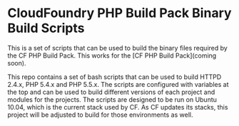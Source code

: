 CloudFoundry PHP Build Pack Binary Build Scripts
================================================

This is a set of scripts that can be used to build the binary files required by the CF PHP Build Pack.  This works for the [CF PHP Build Pack](coming soon).

This repo contains a set of bash scripts that can be used to build HTTPD 2.4.x, PHP 5.4.x and PHP 5.5.x.  The scripts are configured with variables at the top and can be used to build different versions of each project and modules for the projects.  The scripts are designed to be run on Ubuntu 10.04, which is the current stack used by CF.  As CF updates its stacks, this project will be adjusted to build for those environments as well.
